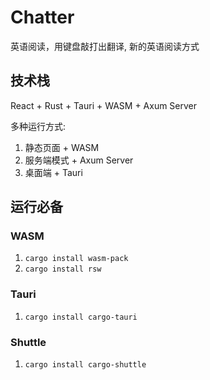 # Chatter 
英语阅读，用键盘敲打出翻译, 新的英语阅读方式

## 技术栈
React + Rust + Tauri + WASM + Axum Server

多种运行方式:
1. 静态页面 + WASM
2. 服务端模式 + Axum Server
3. 桌面端 + Tauri


## 运行必备

### WASM
1. `cargo install wasm-pack`
1. `cargo install rsw`

### Tauri
1. `cargo install cargo-tauri`

### Shuttle
1. `cargo install cargo-shuttle`


